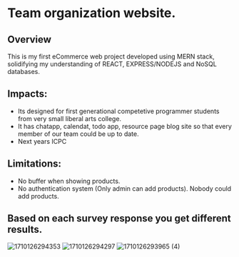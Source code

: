 # Team organization website.

## Overview
This is my first eCommerce web project developed using MERN stack, solidifying my understanding of REACT, EXPRESS/NODEJS and NoSQL databases.

## Impacts:
- Its designed for first generational competetive programmer students from very small liberal arts college.
- It has chatapp, calendat, todo app, resource page blog site so that every member of our team could be up to date.
- Next years ICPC 

## Limitations:
- No buffer when showing products.
- No authentication system (Only admin can add products). Nobody could add products.


## Based on each survey response you get different results.
![1710126294353](https://github.com/user-attachments/assets/c023a362-3f4e-49af-ba7c-0f29656c80be)
![1710126294297](https://github.com/user-attachments/assets/d3cfa877-463a-4471-8417-d30a604ed61e)
![1710126293965 (4)](https://github.com/user-attachments/assets/e20dbe5f-fdea-4078-baed-cdf1ed0bb422)
